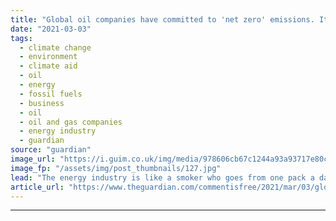 ```yaml
---
title: "Global oil companies have committed to 'net zero' emissions. It's a sham | Tzeporah Berman and Nathan Taft"
date: "2021-03-03"
tags: 
  - climate change
  - environment
  - climate aid
  - oil
  - energy
  - fossil fuels
  - business
  - oil
  - oil and gas companies
  - energy industry
  - guardian
source: "guardian"
image_url: "https://i.guim.co.uk/img/media/978606cb67c1244a93a93717e80c67282dfcb5c6/0_351_3500_2099/master/3500.jpg?width=460&quality=85&auto=format&fit=max&s=ae418a0de8d699ab8626fada217eddcc"
image_fp: "/assets/img/post_thumbnails/127.jpg"
lead: "The energy industry is like a smoker who goes from one pack a day to two – but claims they’re quitting because they switched to filtered cigarettesThe United Nations campaign Race to Zero recently published a paper identifying 20 pathways to reach ne..."
article_url: "https://www.theguardian.com/commentisfree/2021/mar/03/global-oil-companies-have-committed-to-net-zero-emissions-its-a-sham"
---
```


---
